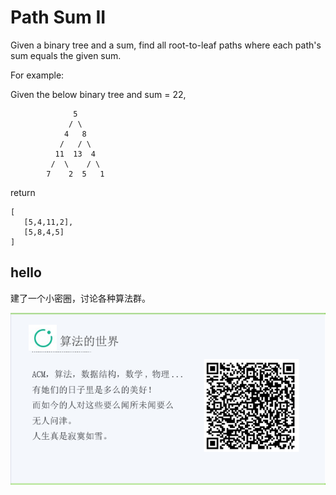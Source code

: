 # Path Sum II 

Given a binary tree and a sum, find all root-to-leaf paths where each path's sum equals the given sum.  

For example:  

Given the below binary tree and sum = 22,  

```
              5
             / \
            4   8
           /   / \
          11  13  4
         /  \    / \
        7    2  5   1
```

return
```
[
   [5,4,11,2],
   [5,8,4,5]
]
```

## hello

建了一个小密圈，讨论各种算法群。  

![小密圈](/images/suanfa_xiaomiquan.jpg)

